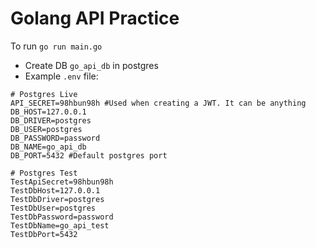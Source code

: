 # Golang API Practice

To run `go run main.go`

- Create DB `go_api_db` in postgres
- Example `.env` file:
```
# Postgres Live
API_SECRET=98hbun98h #Used when creating a JWT. It can be anything
DB_HOST=127.0.0.1
DB_DRIVER=postgres
DB_USER=postgres
DB_PASSWORD=password
DB_NAME=go_api_db
DB_PORT=5432 #Default postgres port

# Postgres Test
TestApiSecret=98hbun98h
TestDbHost=127.0.0.1
TestDbDriver=postgres
TestDbUser=postgres
TestDbPassword=password
TestDbName=go_api_test
TestDbPort=5432
```